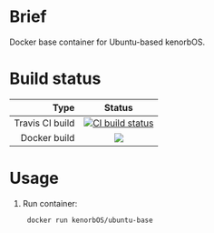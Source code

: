 # Brief

Docker base container for Ubuntu-based kenorbOS.

# Build status

| Type            | Status      |
| --------------: |:-----------:|
| Travis CI build | [![CI build status](https://travis-ci.org/kenorbOS/ubuntu-base.svg?branch=master)](https://travis-ci.org/kenorbOS/ubuntu-base) |
| Docker build    | [![](https://images.microbadger.com/badges/image/kenorbOS/ubuntu-base.svg)](https://microbadger.com/images/kenorbOS/ubuntu-base "") |

# Usage

1. Run container:

        docker run kenorbOS/ubuntu-base